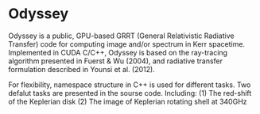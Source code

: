 # Odyssey
Odyssey is a public, GPU-based GRRT (General Relativistic Radiative Transfer) code for computing image and/or spectrum in Kerr spacetime. Implemented in CUDA C/C++, Odyssey is based on the ray-tracing algorithm presented in Fuerst & Wu (2004), and radiative transfer formulation described in Younsi et al. (2012).

For flexibility, namespace structure in C++  is used for different tasks. Two defalut tasks are presented in the sourse code. Including:
   (1) The red-shift of the Keplerian disk
   (2) The image of Keplerian rotating shell at 340GHz
 



